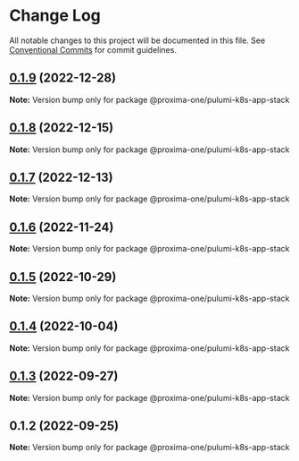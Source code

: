 # Change Log

All notable changes to this project will be documented in this file.
See [Conventional Commits](https://conventionalcommits.org) for commit guidelines.

## [0.1.9](https://github.com/proxima-one/pulumi-components/compare/@proxima-one/pulumi-k8s-app-stack@0.1.8...@proxima-one/pulumi-k8s-app-stack@0.1.9) (2022-12-28)

**Note:** Version bump only for package @proxima-one/pulumi-k8s-app-stack





## [0.1.8](https://github.com/proxima-one/pulumi-components/compare/@proxima-one/pulumi-k8s-app-stack@0.1.7...@proxima-one/pulumi-k8s-app-stack@0.1.8) (2022-12-15)

**Note:** Version bump only for package @proxima-one/pulumi-k8s-app-stack





## [0.1.7](https://github.com/proxima-one/pulumi-components/compare/@proxima-one/pulumi-k8s-app-stack@0.1.6...@proxima-one/pulumi-k8s-app-stack@0.1.7) (2022-12-13)

**Note:** Version bump only for package @proxima-one/pulumi-k8s-app-stack





## [0.1.6](https://github.com/proxima-one/pulumi-components/compare/@proxima-one/pulumi-k8s-app-stack@0.1.5...@proxima-one/pulumi-k8s-app-stack@0.1.6) (2022-11-24)

**Note:** Version bump only for package @proxima-one/pulumi-k8s-app-stack





## [0.1.5](https://github.com/proxima-one/pulumi-components/compare/@proxima-one/pulumi-k8s-app-stack@0.1.4...@proxima-one/pulumi-k8s-app-stack@0.1.5) (2022-10-29)

**Note:** Version bump only for package @proxima-one/pulumi-k8s-app-stack





## [0.1.4](https://github.com/proxima-one/pulumi-components/compare/@proxima-one/pulumi-k8s-app-stack@0.1.3...@proxima-one/pulumi-k8s-app-stack@0.1.4) (2022-10-04)

**Note:** Version bump only for package @proxima-one/pulumi-k8s-app-stack





## [0.1.3](https://github.com/proxima-one/pulumi-components/compare/@proxima-one/pulumi-k8s-app-stack@0.1.2...@proxima-one/pulumi-k8s-app-stack@0.1.3) (2022-09-27)

**Note:** Version bump only for package @proxima-one/pulumi-k8s-app-stack





## 0.1.2 (2022-09-25)

**Note:** Version bump only for package @proxima-one/pulumi-k8s-app-stack

